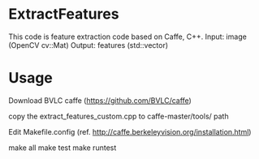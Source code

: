 # ExtractFeatures
This code is feature extraction code based on Caffe, C++.
Input: image (OpenCV cv::Mat)
Output: features (std::vector<float>)

# Usage
Download BVLC caffe (https://github.com/BVLC/caffe)

copy the extract_features_custom.cpp to caffe-master/tools/ path

Edit Makefile.config (ref. http://caffe.berkeleyvision.org/installation.html)

make all
make test
make runtest





